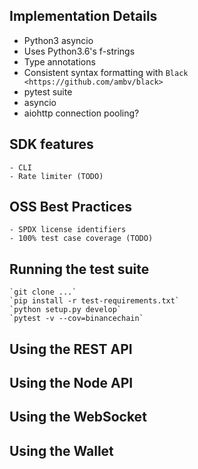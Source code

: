 Implementation Details
----------------------

- Python3 asyncio
- Uses Python3.6's f-strings
- Type annotations
- Consistent syntax formatting with `Black <https://github.com/ambv/black>`
- pytest suite
- asyncio
- aiohttp
    connection pooling?


SDK features
------------
    - CLI
    - Rate limiter (TODO)


OSS Best Practices
------------------
    - SPDX license identifiers
    - 100% test case coverage (TODO)


Running the test suite
----------------------

    `git clone ...`
    `pip install -r test-requirements.txt`
    `python setup.py develop`
    `pytest -v --cov=binancechain`


Using the REST API
------------------

Using the Node API
------------------

Using the WebSocket
-------------------

Using the Wallet
----------------
